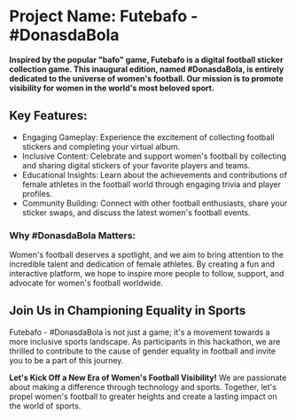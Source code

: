 # Project Name: Futebafo - #DonasdaBola

**Inspired by the popular "bafo" game, Futebafo is a digital football sticker collection game. This inaugural edition, named #DonasdaBola, is entirely dedicated to the universe of women's football. Our mission is to promote visibility for women in the world's most beloved sport.**

## Key Features:
- Engaging Gameplay: Experience the excitement of collecting football stickers and completing your virtual album.
- Inclusive Content: Celebrate and support women's football by collecting and sharing digital stickers of your favorite players and teams.
- Educational Insights: Learn about the achievements and contributions of female athletes in the football world through engaging trivia and player profiles.
- Community Building: Connect with other football enthusiasts, share your sticker swaps, and discuss the latest women's football events.

### Why #DonasdaBola Matters:
Women's football deserves a spotlight, and we aim to bring attention to the incredible talent and dedication of female athletes. By creating a fun and interactive platform, we hope to inspire more people to follow, support, and advocate for women's football worldwide.

## Join Us in Championing Equality in Sports
Futebafo - #DonasdaBola is not just a game; it's a movement towards a more inclusive sports landscape. As participants in this hackathon, we are thrilled to contribute to the cause of gender equality in football and invite you to be a part of this journey.

**Let's Kick Off a New Era of Women's Football Visibility!**
We are passionate about making a difference through technology and sports. Together, let's propel women's football to greater heights and create a lasting impact on the world of sports.
